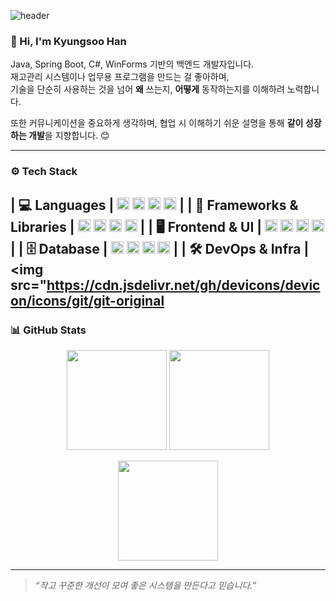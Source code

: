 ![header](https://capsule-render.vercel.app/api?type=waving&color=gradient&height=260&section=header&text=Han%20Kyungsoo&fontSize=60&fontAlignY=40&desc=Backend%20Developer&descAlignY=60)

### 👋 Hi, I'm Kyungsoo Han

Java, Spring Boot, C#, WinForms 기반의 백엔드 개발자입니다.  
재고관리 시스템이나 업무용 프로그램을 만드는 걸 좋아하며,  
기술을 단순히 사용하는 것을 넘어 **왜** 쓰는지, **어떻게** 동작하는지를 이해하려 노력합니다.

또한 커뮤니케이션을 중요하게 생각하며, 협업 시 이해하기 쉬운 설명을 통해 **같이 성장하는 개발**을 지향합니다. 😊

---

### ⚙️ Tech Stack


| 💻 Languages | <img src="https://cdn.jsdelivr.net/gh/devicons/devicon/icons/java/java-original.svg" height="20"/> <img src="https://cdn.jsdelivr.net/gh/devicons/devicon/icons/csharp/csharp-original.svg" height="20"/> <img src="https://cdn.jsdelivr.net/gh/devicons/devicon/icons/javascript/javascript-original.svg" height="20"/> <img src="https://cdn.jsdelivr.net/gh/devicons/devicon/icons/mysql/mysql-original.svg" height="20"/> |
| 🧩 Frameworks & Libraries | <img src="https://cdn.jsdelivr.net/gh/devicons/devicon/icons/spring/spring-original.svg" height="20"/> <img src="https://cdn.jsdelivr.net/gh/devicons/devicon/icons/dot-net/dot-net-original.svg" height="20"/> <img src="https://cdn.jsdelivr.net/gh/devicons/devicon/icons/java/java-original-wordmark.svg" height="20"/> <img src="https://cdn.jsdelivr.net/gh/devicons/devicon/icons/mysql/mysql-original.svg" height="20"/> |
| 🖥️ Frontend & UI | <img src="https://cdn.jsdelivr.net/gh/devicons/devicon/icons/html5/html5-original.svg" height="20"/> <img src="https://cdn.jsdelivr.net/gh/devicons/devicon/icons/css3/css3-original.svg" height="20"/> <img src="https://cdn.jsdelivr.net/gh/devicons/devicon/icons/android/android-original.svg" height="20"/> <img src="https://upload.wikimedia.org/wikipedia/commons/0/0e/Microsoft_.NET_logo.png" height="20"/> |
| 🗄️ Database | <img src="https://cdn.jsdelivr.net/gh/devicons/devicon/icons/mysql/mysql-original.svg" height="20"/> <img src="https://cdn.jsdelivr.net/gh/devicons/devicon/icons/mariadb/mariadb-original.svg" height="20"/> <img src="https://cdn.jsdelivr.net/gh/devicons/devicon/icons/oracle/oracle-original.svg" height="20"/> <img src="https://cdn.jsdelivr.net/gh/devicons/devicon/icons/redis/redis-original.svg" height="20"/> |
| 🛠 DevOps & Infra | <img src="https://cdn.jsdelivr.net/gh/devicons/devicon/icons/git/git-original
---

### 📊 GitHub Stats

<p align="center">
  <img src="https://github-readme-stats.vercel.app/api?username=KyungSoo-Han&show_icons=true&theme=white" height="160"/>
  <img src="https://github-readme-stats.vercel.app/api/top-langs/?username=KyungSoo-Han&layout=compact&theme=white" height="160"/>
</p>

<p align="center">
  <img src="https://github-readme-streak-stats.herokuapp.com/?user=KyungSoo-Han&theme=white" height="160"/>
</p>

---

> _“작고 꾸준한 개선이 모여 좋은 시스템을 만든다고 믿습니다.”_
